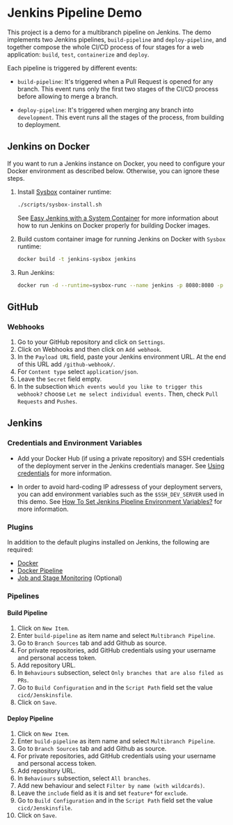 # Jenkins Pipeline Demo

This project is a demo for a multibranch pipeline on Jenkins. The demo
implements two Jenkins pipelines, `build-pipeline` and `deploy-pipeline`,
and together compose the whole CI/CD process of four stages for a web
application: `build`, `test`, `containerize` and `deploy`.

Each pipeline is triggered by different events:

- `build-pipeline`: It's triggered when a Pull Request is opened for any branch.
This event runs only the first two stages of the CI/CD process before allowing
to merge a branch.

- `deploy-pipeline`: It's triggered when merging any branch into `development`.
This event runs all the stages of the process, from building to deployment.

## Jenkins on Docker

If you want to run a Jenkins instance on Docker, you need to configure your
Docker environment as described below. Otherwise, you can ignore these steps.

1. Install [Sysbox](https://github.com/nestybox/sysbox) container runtime:

    ```bash
    ./scripts/sysbox-install.sh
    ```

    See [Easy Jenkins with a System Container](https://blog.nestybox.com/2019/09/29/jenkins.html)
    for more information about how to run Jenkins on Docker
    properly for building Docker images.

2. Build custom container image for running Jenkins on Docker with `Sysbox`
runtime:

    ```bash
    docker build -t jenkins-sysbox jenkins
    ```

3. Run Jenkins:

    ```bash
    docker run -d --runtime=sysbox-runc --name jenkins -p 8080:8080 -p 50000:50000 jenkins-sysbox
    ```

## GitHub

### Webhooks

1. Go to your GitHub repository and click on `Settings`.
2. Click on Webhooks and then click on `Add webhook`.
3. In the `Payload URL` field, paste your Jenkins environment URL. At the end
of this URL add `/github-webhook/`.
4. For `Content type` select `application/json`.
5. Leave the `Secret` field empty.
6. In the subsection `Which events would you like to trigger this webhook?`
choose `Let me select individual events.` Then, check `Pull Requests` and
`Pushes`.

## Jenkins

### Credentials and Environment Variables

- Add your Docker Hub (if using a private repository) and SSH credentials of the
deployment server in the Jenkins credentials manager. See
[Using credentials](https://www.jenkins.io/doc/book/using/using-credentials) for
more information.

- In order to avoid hard-coding IP adressess of your deployment servers, you
can add environment variables such as the `$SSH_DEV_SERVER` used in this demo.
See [How To Set Jenkins Pipeline Environment Variables?](https://www.lambdatest.com/blog/set-jenkins-pipeline-environment-variables-list)
for more information.

### Plugins

In addition to the default plugins installed on Jenkins, the following are
required:

- [Docker](https://plugins.jenkins.io/docker-plugin)
- [Docker Pipeline](https://plugins.jenkins.io/docker-workflow)
- [Job and Stage Monitoring](https://plugins.jenkins.io/github-autostatus)
(Optional)

### Pipelines

#### Build Pipeline

1. Click on `New Item`.
2. Enter `build-pipeline` as item name and select `Multibranch Pipeline`.
3. Go to `Branch Sources` tab and add Github as source.
4. For private repositories, add GitHub credentials using your username and
personal access token.
5. Add repository URL.
6. In `Behaviours` subsection, select `Only branches that are also filed as PRs`.
7. Go to `Build Configuration` and in the `Script Path` field set the value
`cicd/Jenskinsfile`.
8. Click on `Save`.

#### Deploy Pipeline

1. Click on `New Item`.
2. Enter `build-pipeline` as item name and select `Multibranch Pipeline`.
3. Go to `Branch Sources` tab and add Github as source.
4. For private repositories, add GitHub credentials using your username and
personal access token.
5. Add repository URL.
6. In `Behaviours` subsection, select `All branches`.
7. Add new behaviour and select `Filter by name (with wildcards)`.
8. Leave the `include` field as it is and set `feature*` for `exclude`.
9. Go to `Build Configuration` and in the `Script Path` field set the value
`cicd/Jenskinsfile`.
10. Click on `Save`.
